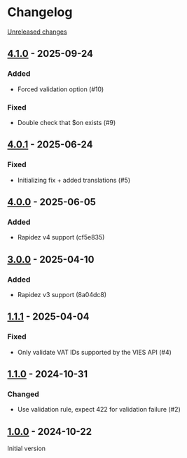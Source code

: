 # Changelog 

[Unreleased changes](https://github.com/rapidez/vat-validation/compare/4.1.0...4.1.0)
## [4.1.0](https://github.com/rapidez/vat-validation/releases/tag/4.1.0) - 2025-09-24

### Added

- Forced validation option (#10)

### Fixed

- Double check that $on exists (#9)

## [4.0.1](https://github.com/rapidez/vat-validation/releases/tag/4.0.1) - 2025-06-24

### Fixed

- Initializing fix + added translations (#5)

## [4.0.0](https://github.com/rapidez/vat-validation/releases/tag/4.0.0) - 2025-06-05

### Added

- Rapidez v4 support (cf5e835)

## [3.0.0](https://github.com/rapidez/vat-validation/releases/tag/3.0.0) - 2025-04-10

### Added

- Rapidez v3 support (8a04dc8)

## [1.1.1](https://github.com/rapidez/vat-validation/releases/tag/1.1.1) - 2025-04-04

### Fixed

- Only validate VAT IDs supported by the VIES API (#4)

## [1.1.0](https://github.com/rapidez/vat-validation/releases/tag/1.1.0) - 2024-10-31

### Changed

- Use validation rule, expect 422 for validation failure (#2)

## [1.0.0](https://github.com/rapidez/vat-validation/releases/tag/1.0.0) - 2024-10-22

Initial version

